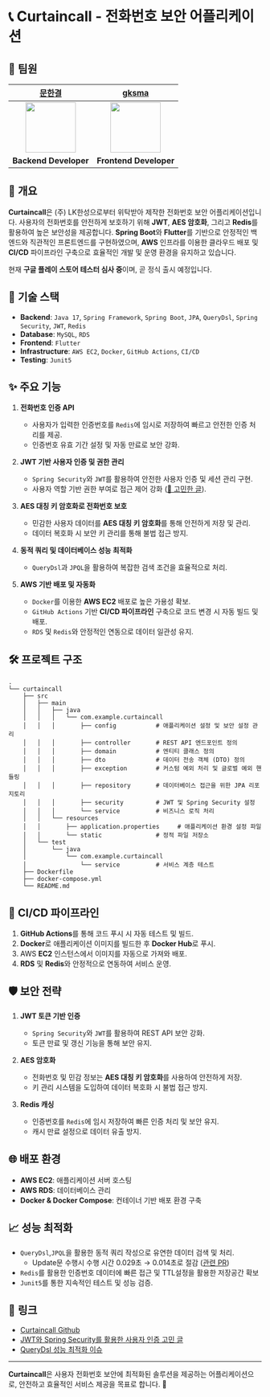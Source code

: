 # 📞 Curtaincall - 전화번호 보안 어플리케이션

## 👥 팀원

| [문한결](https://github.com/Munhangyeol) | [gksma](https://github.com/gksma) |
|-------------------------------------------|-------------------------------------------|
| <div align="center"><img src="https://github.com/Munhangyeol.png" width="100"></div> | <div align="center"><img src="https://github.com/gksma.png" width="100"></div> |
| **Backend Developer** | **Frontend Developer** |

## 📝 개요
**Curtaincall**은 (주) LK한성으로부터 위탁받아 제작한 전화번호 보안 어플리케이션입니다. 사용자의 전화번호를 안전하게 보호하기 위해 **JWT**, **AES 암호화**, 그리고 **Redis**를 활용하여 높은 보안성을 제공합니다. **Spring Boot**와 **Flutter**를 기반으로 안정적인 백엔드와 직관적인 프론트엔드를 구현하였으며, **AWS** 인프라를 이용한 클라우드 배포 및 **CI/CD** 파이프라인 구축으로 효율적인 개발 및 운영 환경을 유지하고 있습니다.

현재 **구글 플레이 스토어 테스터 심사 중**이며, 곧 정식 출시 예정입니다.

## 🚀 기술 스택

- **Backend**: `Java 17`, `Spring Framework`, `Spring Boot`, `JPA`, `QueryDsl`, `Spring Security`, `JWT`, `Redis`
- **Database**: `MySQL`, `RDS`
- **Frontend**: `Flutter`
- **Infrastructure**: `AWS EC2`, `Docker`, `GitHub Actions`, `CI/CD`
- **Testing**: `Junit5`

## ✨ 주요 기능

1. **전화번호 인증 API**  
   - 사용자가 입력한 인증번호를 `Redis`에 임시로 저장하여 빠르고 안전한 인증 처리를 제공.
   - 인증번호 유효 기간 설정 및 자동 만료로 보안 강화.

2. **JWT 기반 사용자 인증 및 권한 관리**  
   - `Spring Security`와 `JWT`를 활용하여 안전한 사용자 인증 및 세션 관리 구현.
   - 사용자 역할 기반 권한 부여로 접근 제어 강화 ([🔗 고민한 글](https://velog.io/@msw0909/jwtspring-security%EB%A5%BC-%ED%99%9C%EC%9A%A9%ED%95%9C-%EC%82%AC%EC%9A%A9%EC%9E%90-%EC%9D%B8%EC%A6%9D-%EC%B2%98%EB%A6%AC)).

3. **AES 대칭 키 암호화로 전화번호 보호**  
   - 민감한 사용자 데이터를 **AES 대칭 키 암호화**를 통해 안전하게 저장 및 관리.
   - 데이터 복호화 시 보안 키 관리를 통해 불법 접근 방지.

4. **동적 쿼리 및 데이터베이스 성능 최적화**  
   - `QueryDsl`과 `JPQL`을 활용하여 복잡한 검색 조건을 효율적으로 처리.

5. **AWS 기반 배포 및 자동화**  
   - `Docker`를 이용한 **AWS EC2** 배포로 높은 가용성 확보.
   - `GitHub Actions` 기반 **CI/CD 파이프라인** 구축으로 코드 변경 시 자동 빌드 및 배포.
   - `RDS` 및 `Redis`와 안정적인 연동으로 데이터 일관성 유지.

## 🛠 프로젝트 구조

```plaintext
.
└── curtaincall
    ├── src
    │   ├── main
    │   │   ├── java
    │   │   │   └── com.example.curtaincall
    │   │   │       ├── config           # 애플리케이션 설정 및 보안 설정 관리
    │   │   │       ├── controller       # REST API 엔드포인트 정의
    │   │   │       ├── domain           # 엔티티 클래스 정의
    │   │   │       ├── dto              # 데이터 전송 객체 (DTO) 정의
    │   │   │       ├── exception        # 커스텀 예외 처리 및 글로벌 예외 핸들링
    │   │   │       ├── repository       # 데이터베이스 접근을 위한 JPA 리포지토리
    │   │   │       ├── security         # JWT 및 Spring Security 설정
    │   │   │       └── service          # 비즈니스 로직 처리
    │   │   └── resources
    │   │       ├── application.properties     # 애플리케이션 환경 설정 파일
    │   │       └── static               # 정적 파일 저장소
    │   └── test
    │       └── java
    │           └── com.example.curtaincall
    │               └── service          # 서비스 계층 테스트
    ├── Dockerfile
    ├── docker-compose.yml
    └── README.md
```

## 🔄 CI/CD 파이프라인

1. **GitHub Actions**를 통해 코드 푸시 시 자동 테스트 및 빌드.
2. **Docker**로 애플리케이션 이미지를 빌드한 후 **Docker Hub**로 푸시.
3. AWS **EC2** 인스턴스에서 이미지를 자동으로 가져와 배포.
4. **RDS** 및 **Redis**와 안정적으로 연동하여 서비스 운영.

## 🛡️ 보안 전략

1. **JWT 토큰 기반 인증**  
   - `Spring Security`와 `JWT`를 활용하여 REST API 보안 강화.
   - 토큰 만료 및 갱신 기능을 통해 보안 유지.

2. **AES 암호화**  
   - 전화번호 및 민감 정보는 **AES 대칭 키 암호화**를 사용하여 안전하게 저장.
   - 키 관리 시스템을 도입하여 데이터 복호화 시 불법 접근 방지.

3. **Redis 캐싱**  
   - 인증번호를 `Redis`에 임시 저장하여 빠른 인증 처리 및 보안 유지.
   - 캐시 만료 설정으로 데이터 유출 방지.

## 🌐 배포 환경

- **AWS EC2**: 애플리케이션 서버 호스팅
- **AWS RDS**: 데이터베이스 관리
- **Docker & Docker Compose**: 컨테이너 기반 배포 환경 구축

## 📈 성능 최적화

- ```QueryDsl```,```JPQL```을 활용한 동적 쿼리 작성으로 유연한 데이터 검색 및 처리.
  - Update문 수행시 수행 시간  0.029초 → 0.014초로 절감 ([관련 PR](https://github.com/Project-CurtainCall/backend/pull/56))
- ```Redis```를 활용한 인증번호 데이터에 빠른 접근 및 TTL설정을 활용한 저장공간 확보
- `Junit5`를 통한 지속적인 테스트 및 성능 검증.

## 🔗 링크

- [Curtaincall Github](https://github.com/Project-CurtainCall/backend)
- [JWT와 Spring Security를 활용한 사용자 인증 고민 글](https://velog.io/@msw0909/jwtspring-security%EB%A5%BC-%ED%99%9C%EC%9A%A9%ED%95%9C-%EC%82%AC%EC%9A%A9%EC%9E%90-%EC%9D%B8%EC%A6%9D-%EC%B2%98%EB%A6%AC)
- [QueryDsl 성능 최적화 이슈](https://github.com/Project-CurtainCall/backend/issues/54)

---

**Curtaincall**은 사용자 전화번호 보안에 최적화된 솔루션을 제공하는 어플리케이션으로, 안전하고 효율적인 서비스 제공을 목표로 합니다. 🚀

